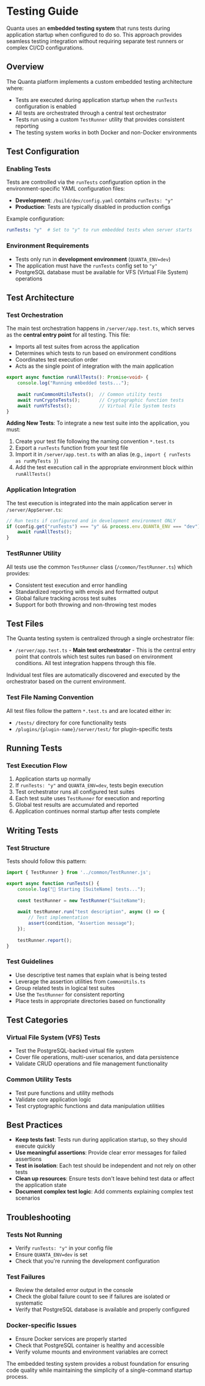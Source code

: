 # Testing Guide

Quanta uses an **embedded testing system** that runs tests during application startup when configured to do so. This approach provides seamless testing integration without requiring separate test runners or complex CI/CD configurations.

## Overview

The Quanta platform implements a custom embedded testing architecture where:

- Tests are executed during application startup when the `runTests` configuration is enabled
- All tests are orchestrated through a central test orchestrator
- Tests run using a custom `TestRunner` utility that provides consistent reporting
- The testing system works in both Docker and non-Docker environments

## Test Configuration

### Enabling Tests

Tests are controlled via the `runTests` configuration option in the environment-specific YAML configuration files:

- **Development**: `/build/dev/config.yaml` contains `runTests: "y"`
- **Production**: Tests are typically disabled in production configs

Example configuration:
```yaml
runTests: "y"  # Set to "y" to run embedded tests when server starts
```

### Environment Requirements

- Tests only run in **development environment** (`QUANTA_ENV=dev`)
- The application must have the `runTests` config set to `"y"`
- PostgreSQL database must be available for VFS (Virtual File System) operations

## Test Architecture

### Test Orchestration

The main test orchestration happens in `/server/app.test.ts`, which serves as the **central entry point** for all testing. This file:

- Imports all test suites from across the application
- Determines which tests to run based on environment conditions
- Coordinates test execution order
- Acts as the single point of integration with the main application

```typescript
export async function runAllTests(): Promise<void> {
    console.log("Running embedded tests...");
    
    await runCommonUtilsTests();  // Common utility tests
    await runCryptoTests();       // Cryptographic function tests  
    await runVfsTests();          // Virtual File System tests
}
```

**Adding New Tests**: To integrate a new test suite into the application, you must:
1. Create your test file following the naming convention `*.test.ts`
2. Export a `runTests` function from your test file
3. Import it in `/server/app.test.ts` with an alias (e.g., `import { runTests as runMyTests }`)
4. Add the test execution call in the appropriate environment block within `runAllTests()`

### Application Integration

The test execution is integrated into the main application server in `/server/AppServer.ts`:

```typescript
// Run tests if configured and in development environment ONLY
if (config.get("runTests") === "y" && process.env.QUANTA_ENV === "dev") {
    await runAllTests();
}
```

### TestRunner Utility

All tests use the common `TestRunner` class (`/common/TestRunner.ts`) which provides:

- Consistent test execution and error handling
- Standardized reporting with emojis and formatted output
- Global failure tracking across test suites
- Support for both throwing and non-throwing test modes

## Test Files

The Quanta testing system is centralized through a single orchestrator file:

- `/server/app.test.ts` - **Main test orchestrator** - This is the central entry point that controls which test suites run based on environment conditions. All test integration happens through this file.

Individual test files are automatically discovered and executed by the orchestrator based on the current environment.

### Test File Naming Convention

All test files follow the pattern `*.test.ts` and are located either in:
- `/tests/` directory for core functionality tests
- `/plugins/{plugin-name}/server/test/` for plugin-specific tests

## Running Tests

### Test Execution Flow

1. Application starts up normally
2. If `runTests: "y"` and `QUANTA_ENV=dev`, tests begin execution
3. Test orchestrator runs all configured test suites
4. Each test suite uses `TestRunner` for execution and reporting
5. Global test results are accumulated and reported
6. Application continues normal startup after tests complete

## Writing Tests

### Test Structure

Tests should follow this pattern:

```typescript
import { TestRunner } from '../common/TestRunner.js';

export async function runTests() {
    console.log("🚀 Starting [SuiteName] tests...");
    
    const testRunner = new TestRunner("SuiteName");
    
    await testRunner.run("test description", async () => {
        // Test implementation
        assert(condition, "Assertion message");
    });
    
    testRunner.report();
}
```

### Test Guidelines

- Use descriptive test names that explain what is being tested
- Leverage the assertion utilities from `CommonUtils.ts`
- Group related tests in logical test suites
- Use the `TestRunner` for consistent reporting
- Place tests in appropriate directories based on functionality

## Test Categories

### Virtual File System (VFS) Tests  
- Test the PostgreSQL-backed virtual file system
- Cover file operations, multi-user scenarios, and data persistence
- Validate CRUD operations and file management functionality

### Common Utility Tests
- Test pure functions and utility methods
- Validate core application logic
- Test cryptographic functions and data manipulation utilities

## Best Practices

- **Keep tests fast**: Tests run during application startup, so they should execute quickly
- **Use meaningful assertions**: Provide clear error messages for failed assertions
- **Test in isolation**: Each test should be independent and not rely on other tests
- **Clean up resources**: Ensure tests don't leave behind test data or affect the application state
- **Document complex test logic**: Add comments explaining complex test scenarios

## Troubleshooting

### Tests Not Running
- Verify `runTests: "y"` in your config file
- Ensure `QUANTA_ENV=dev` is set
- Check that you're running the development configuration

### Test Failures
- Review the detailed error output in the console
- Check the global failure count to see if failures are isolated or systematic
- Verify that PostgreSQL database is available and properly configured

### Docker-specific Issues
- Ensure Docker services are properly started
- Check that PostgreSQL container is healthy and accessible
- Verify volume mounts and environment variables are correct

The embedded testing system provides a robust foundation for ensuring code quality while maintaining the simplicity of a single-command startup process.
